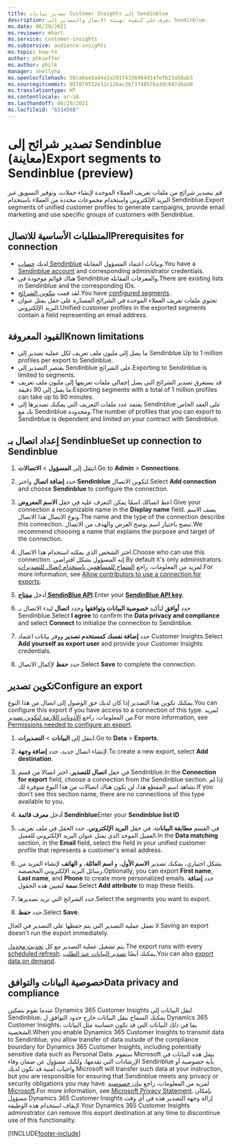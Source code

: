```yaml
---
title: تصدير بيانات Customer Insights إلى Sendinblue
description: تعرف على كيفية تهيئة الاتصال والتصدير إلى Sendinblue.
ms.date: 06/29/2021
ms.reviewer: mhart
ms.service: customer-insights
ms.subservice: audience-insights
ms.topic: how-to
author: phkieffer
ms.author: philk
manager: shellyha
ms.openlocfilehash: 58ca0ae5ad4a3a291f4336984d14fefb23a58ab3
ms.sourcegitcommit: 057079532e31c12bac36f374857ba3dc847d6ad0
ms.translationtype: HT
ms.contentlocale: ar-SA
ms.lasthandoff: 06/29/2021
ms.locfileid: "6314568"
---
```

# <a name="export-segments-to-sendinblue-preview"></a><span data-ttu-id="9d1ab-103">تصدير شرائح إلى Sendinblue (معاينة)</span><span class="sxs-lookup"><span data-stu-id="9d1ab-103">Export segments to Sendinblue (preview)</span></span>

<span data-ttu-id="9d1ab-104">قم بتصدير شرائح من ملفات تعريف العملاء الموحدة لإنشاء حملات، وتوفير التسويق عبر البريد الإلكتروني واستخدام مجموعات محددة من العملاء باستخدام Sendinblue.</span><span class="sxs-lookup"><span data-stu-id="9d1ab-104">Export segments of unified customer profiles to generate campaigns, provide email marketing and use specific groups of customers with Sendinblue.</span></span>

## <a name="prerequisites-for-connection"></a><span data-ttu-id="9d1ab-105">المتطلبات الأساسية للاتصال</span><span class="sxs-lookup"><span data-stu-id="9d1ab-105">Prerequisites for connection</span></span>

-   <span data-ttu-id="9d1ab-106">لديك [حساب Sendinblue](https://www.sendinblue.com/) وبيانات اعتماد المسؤول المقابلة.</span><span class="sxs-lookup"><span data-stu-id="9d1ab-106">You have a [Sendinblue account](https://www.sendinblue.com/) and corresponding administrator credentials.</span></span>
-   <span data-ttu-id="9d1ab-107">هناك قوائم موجودة في Sendinblue والمعرفات المقابلة.</span><span class="sxs-lookup"><span data-stu-id="9d1ab-107">There are existing lists in Sendinblue and the corresponding IDs.</span></span>
-   <span data-ttu-id="9d1ab-108">لقد قمت [بتكوين الشرائح](segments.md).</span><span class="sxs-lookup"><span data-stu-id="9d1ab-108">You have [configured segments](segments.md).</span></span>
-   <span data-ttu-id="9d1ab-109">تحتوي ملفات تعريف العملاء الموحدة في الشرائح المصدّرة على حقل يمثل عنوان البريد الإلكتروني.</span><span class="sxs-lookup"><span data-stu-id="9d1ab-109">Unified customer profiles in the exported segments contain a field representing an email address.</span></span>

## <a name="known-limitations"></a><span data-ttu-id="9d1ab-110">القيود المعروفة</span><span class="sxs-lookup"><span data-stu-id="9d1ab-110">Known limitations</span></span>

- <span data-ttu-id="9d1ab-111">ما يصل إلى مليون ملف تعريف لكل عملية تصدير إلى Sendinblue.</span><span class="sxs-lookup"><span data-stu-id="9d1ab-111">Up to 1 million profiles per export to Sendinblue.</span></span>
- <span data-ttu-id="9d1ab-112">يقتصر التصدير إلى Sendinblue على الشرائح.</span><span class="sxs-lookup"><span data-stu-id="9d1ab-112">Exporting to Sendinblue is limited to segments.</span></span>
- <span data-ttu-id="9d1ab-113">قد يستغرق تصدير الشرائح التي يصل إجمالي ملفات تعريفها إلى مليون ملف تعريف ما يصل إلى 90 دقيقة.</span><span class="sxs-lookup"><span data-stu-id="9d1ab-113">Exporting segments with a total of 1 million profiles can take up to 90 minutes.</span></span> 
- <span data-ttu-id="9d1ab-114">يعتمد عدد ملفات التعريف التي يمكنك تصديرها إلى Sendinblue على العقد الخاص بك مع Sendinblue ومحدودة.</span><span class="sxs-lookup"><span data-stu-id="9d1ab-114">The number of profiles that you can export to Sendinblue is dependent and limited on your contract with Sendinblue.</span></span>

## <a name="set-up-connection-to-sendinblue"></a><span data-ttu-id="9d1ab-115">إعداد اتصال بـ Sendinblue</span><span class="sxs-lookup"><span data-stu-id="9d1ab-115">Set up connection to Sendinblue</span></span>

1. <span data-ttu-id="9d1ab-116">انتقل إلى **المسؤول** > **الاتصالات**.</span><span class="sxs-lookup"><span data-stu-id="9d1ab-116">Go to **Admin** > **Connections**.</span></span>

1. <span data-ttu-id="9d1ab-117">حدد **إضافة اتصال** واختر **Sendinblue** لتكوين الاتصال.</span><span class="sxs-lookup"><span data-stu-id="9d1ab-117">Select **Add connection** and choose **Sendinblue** to configure the connection.</span></span>

1. <span data-ttu-id="9d1ab-118">اعط اتصالك اسمًا يمكن التعرف عليه في حقل **الاسم المعروض**.</span><span class="sxs-lookup"><span data-stu-id="9d1ab-118">Give your connection a recognizable name in the **Display name** field.</span></span> <span data-ttu-id="9d1ab-119">يصف الاسم ونوع الاتصال هذا الاتصال.</span><span class="sxs-lookup"><span data-stu-id="9d1ab-119">The name and the type of the connection describe this connection.</span></span> <span data-ttu-id="9d1ab-120">ننصح باختيار اسم يوضح الغرض والهدف من الاتصال.</span><span class="sxs-lookup"><span data-stu-id="9d1ab-120">We recommend choosing a name that explains the purpose and target of the connection.</span></span>

1. <span data-ttu-id="9d1ab-121">اختر الشخص الذي يمكنه استخدام هذا الاتصال.</span><span class="sxs-lookup"><span data-stu-id="9d1ab-121">Choose who can use this connection.</span></span> <span data-ttu-id="9d1ab-122">إنه المسؤول بشكل افتراضي.</span><span class="sxs-lookup"><span data-stu-id="9d1ab-122">By default it's only administrators.</span></span> <span data-ttu-id="9d1ab-123">لمزيد من المعلومات، راجع [السماح للمساهمين باستخدام اتصال للتصديرات](connections.md#allow-contributors-to-use-a-connection-for-exports).</span><span class="sxs-lookup"><span data-stu-id="9d1ab-123">For more information, see [Allow contributors to use a connection for exports](connections.md#allow-contributors-to-use-a-connection-for-exports).</span></span>

1. <span data-ttu-id="9d1ab-124">أدخل **[مفتاح SendinBlue API](https://developers.sendinblue.com/docs/getting-started#:~:text=Get%20your%20API%20key&text=You%20can%20create%20one%20from,your%20settings%20This%20API%20key)**.</span><span class="sxs-lookup"><span data-stu-id="9d1ab-124">Enter your **[SendinBlue API key](https://developers.sendinblue.com/docs/getting-started#:~:text=Get%20your%20API%20key&text=You%20can%20create%20one%20from,your%20settings%20This%20API%20key)**.</span></span>

1. <span data-ttu-id="9d1ab-125">حدد **أوافق** لتأكيد **خصوصية البيانات وتوافقها** وحدد **اتصال** لبدء الاتصال بـ Sendinblue.</span><span class="sxs-lookup"><span data-stu-id="9d1ab-125">Select **I agree** to confirm the **Data privacy and compliance** and select **Connect** to initialize the connection to Sendinblue.</span></span>

1. <span data-ttu-id="9d1ab-126">حدد **إضافة نفسك كمستخدم تصدير** ووفر بيانات اعتماد Customer Insights.</span><span class="sxs-lookup"><span data-stu-id="9d1ab-126">Select **Add yourself as export user** and provide your Customer Insights credentials.</span></span>

1. <span data-ttu-id="9d1ab-127">حدد **حفظ** لإكمال الاتصال.</span><span class="sxs-lookup"><span data-stu-id="9d1ab-127">Select **Save** to complete the connection.</span></span>

## <a name="configure-an-export"></a><span data-ttu-id="9d1ab-128">تكوين تصدير</span><span class="sxs-lookup"><span data-stu-id="9d1ab-128">Configure an export</span></span>

<span data-ttu-id="9d1ab-129">يمكنك تكوين هذا التصدير إذا كان لديك حق الوصول إلى اتصال من هذا النوع.</span><span class="sxs-lookup"><span data-stu-id="9d1ab-129">You can configure this export if you have access to a connection of this type.</span></span> <span data-ttu-id="9d1ab-130">لمزيد من المعلومات، راجع [الأذونات اللازمة لتكوين تصدير](export-destinations.md#set-up-a-new-export).</span><span class="sxs-lookup"><span data-stu-id="9d1ab-130">For more information, see [Permissions needed to configure an export](export-destinations.md#set-up-a-new-export).</span></span>

1. <span data-ttu-id="9d1ab-131">انتقل إلى **البيانات** > **التصديرات**.</span><span class="sxs-lookup"><span data-stu-id="9d1ab-131">Go to **Data** > **Exports**.</span></span>

1. <span data-ttu-id="9d1ab-132">لإنشاء اتصال جديد، حدد **إضافة وجهة**.</span><span class="sxs-lookup"><span data-stu-id="9d1ab-132">To create a new export, select **Add destination**.</span></span>

1. <span data-ttu-id="9d1ab-133">في حقل **اتصال للتصدير**، اختر اتصالا من قسم Sendinblue.</span><span class="sxs-lookup"><span data-stu-id="9d1ab-133">In the **Connection for export** field, choose a connection from the Sendinblue section.</span></span> <span data-ttu-id="9d1ab-134">إذا لم تشاهد اسم المقطع هذا، لن تكون هناك اتصالات من هذا النوع متوفرة لك.</span><span class="sxs-lookup"><span data-stu-id="9d1ab-134">If you don't see this section name, there are no connections of this type available to you.</span></span>

1. <span data-ttu-id="9d1ab-135">أدخل **معرف قائمة Sendinblue**</span><span class="sxs-lookup"><span data-stu-id="9d1ab-135">Enter your **Sendinblue list ID**</span></span> 

1. <span data-ttu-id="9d1ab-136">في القسم **مطابقة البيانات**، في حقل **البريد الإلكتروني**، حدد الحقل في ملف تعريف العميل الموحد الذي يمثل عنوان البريد الإلكتروني للعميل.</span><span class="sxs-lookup"><span data-stu-id="9d1ab-136">In the **Data matching** section, in the **Email** field, select the field in your unified customer profile that represents a customer's email address.</span></span> 

1. <span data-ttu-id="9d1ab-137">بشكل اختياري، يمكنك تصدير **الاسم الأول**، و **اسم العائلة**، و **الهاتف**  لإنشاء المزيد من رسائل البريد الإلكتروني المخصصة.</span><span class="sxs-lookup"><span data-stu-id="9d1ab-137">Optionally, you can export **First name**, **Last name**, and **Phone**  to create more personalized emails.</span></span> <span data-ttu-id="9d1ab-138">حدد **إضافة سمة** لتعيين هذه الحقول.</span><span class="sxs-lookup"><span data-stu-id="9d1ab-138">Select **Add attribute** to map these fields.</span></span>

1. <span data-ttu-id="9d1ab-139">حدد الشرائح التي تريد تصديرها.</span><span class="sxs-lookup"><span data-stu-id="9d1ab-139">Select the segments you want to export.</span></span> 

1. <span data-ttu-id="9d1ab-140">حدد **حفظ**.</span><span class="sxs-lookup"><span data-stu-id="9d1ab-140">Select **Save**.</span></span>

<span data-ttu-id="9d1ab-141">لا تعمل عملية التصدير التي يتم حفظها على التصدير في الحال.</span><span class="sxs-lookup"><span data-stu-id="9d1ab-141">Saving an export doesn't run the export immediately.</span></span>

<span data-ttu-id="9d1ab-142">يتم تشغيل عملية التصدير مع كل [تحديث مجدول](system.md#schedule-tab).</span><span class="sxs-lookup"><span data-stu-id="9d1ab-142">The export runs with every [scheduled refresh](system.md#schedule-tab).</span></span> <span data-ttu-id="9d1ab-143">يمكنك أيضًا [تصدير البيانات عند الطلب](export-destinations.md#run-exports-on-demand).</span><span class="sxs-lookup"><span data-stu-id="9d1ab-143">You can also [export data on demand](export-destinations.md#run-exports-on-demand).</span></span> 


## <a name="data-privacy-and-compliance"></a><span data-ttu-id="9d1ab-144">خصوصية البيانات والتوافق</span><span class="sxs-lookup"><span data-stu-id="9d1ab-144">Data privacy and compliance</span></span>

<span data-ttu-id="9d1ab-145">عندما تقوم بتمكين Dynamics 365 Customer Insights لنقل البيانات إلى Sendinblue، يمكنك السماح بنقل البيانات خارج حدود التوافق ل Dynamics 365 Customer Insights، بما في ذلك البيانات التي قد تكون حساسة مثل البيانات الشخصية.</span><span class="sxs-lookup"><span data-stu-id="9d1ab-145">When you enable Dynamics 365 Customer Insights to transmit data to Sendinblue, you allow transfer of data outside of the compliance boundary for Dynamics 365 Customer Insights, including potentially sensitive data such as Personal Data.</span></span> <span data-ttu-id="9d1ab-146">ستقوم Microsoft بنقل هذه البيانات في الإرشادات التي تقدمها، ولكنك مسؤول عن ضمان وفاء Sendinblue بأية خصوصية أو واجبات أمنية قد تكون لديك.</span><span class="sxs-lookup"><span data-stu-id="9d1ab-146">Microsoft will transfer such data at your instruction, but you are responsible for ensuring that Sendinblue meets any privacy or security obligations you may have.</span></span> <span data-ttu-id="9d1ab-147">لمزيد من المعلومات، راجع [بيان خصوصية Microsoft](https://go.microsoft.com/fwlink/?linkid=396732).</span><span class="sxs-lookup"><span data-stu-id="9d1ab-147">For more information, see [Microsoft Privacy Statement](https://go.microsoft.com/fwlink/?linkid=396732).</span></span>
<span data-ttu-id="9d1ab-148">بإمكان مسؤول Dynamics 365 Customer Insights إزالة وجهة التصدير هذه في أي وقت لإيقاف استخدام هذه الوظيفة.</span><span class="sxs-lookup"><span data-stu-id="9d1ab-148">Your Dynamics 365 Customer Insights administrator can remove this export destination at any time to discontinue use of this functionality.</span></span>


[!INCLUDE[footer-include](../includes/footer-banner.md)]
